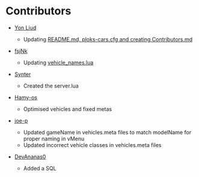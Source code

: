 # Contributors

- [Yon Liud](https://github.com/YonLiud)
  - Updating [README.md, ploks-cars.cfg and creating Contributors.md](https://github.com/PLOKMJNB/FiveM-Civ-Car-Pack/pull/10)

- [fsjNk](https://github.com/fsjNk)
  - Updating [vehicle_names.lua](https://github.com/PLOKMJNB/FiveM-Civ-Car-Pack/issues/11#issuecomment-744705879)

- [Synter](https://github.com/synterrr)
  - Created the server.lua

- [Hamy-os](https://github.com/hamy-os)
  - Optimised vehicles and fixed metas

- [joe-p](https://github.com/joe-p)
  - Updated gameName in vehicles.meta files to match modelName for proper naming in vMenu
  - Updated incorrect vehicle classes in vehicles.meta files 

- [DevAnanas0](https://github.com/devananas0)
  - Added a SQL
